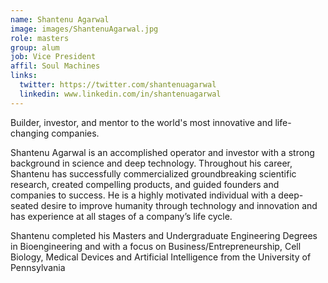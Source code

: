 ```yaml
---
name: Shantenu Agarwal 
image: images/ShantenuAgarwal.jpg
role: masters
group: alum
job: Vice President
affil: Soul Machines
links:
  twitter: https://twitter.com/shantenuagarwal
  linkedin: www.linkedin.com/in/shantenuagarwal
---
```


Builder, investor, and mentor to the world's most innovative and life-changing companies.

Shantenu Agarwal is an accomplished operator and investor with a strong background in science and deep technology. Throughout his career, Shantenu has successfully commercialized groundbreaking scientific research, created compelling products, and guided founders and companies to success. He is a highly motivated individual with a deep-seated desire to improve humanity through technology and innovation and has experience at all stages of a company’s life cycle. 

Shantenu completed his Masters and Undergraduate Engineering Degrees in Bioengineering and with a focus on Business/Entrepreneurship, Cell Biology, Medical Devices and Artificial Intelligence from the University of Pennsylvania
